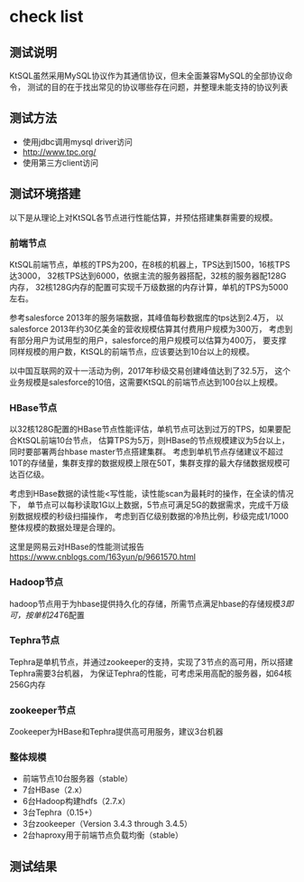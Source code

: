 # check list

## 测试说明

KtSQL虽然采用MySQL协议作为其通信协议，但未全面兼容MySQL的全部协议命令，
测试的目的在于找出常见的协议哪些存在问题，并整理未能支持的协议列表

## 测试方法

- 使用jdbc调用mysql driver访问
- http://www.tpc.org/
- 使用第三方client访问

## 测试环境搭建

以下是从理论上对KtSQL各节点进行性能估算，并预估搭建集群需要的规模。

### 前端节点

KtSQL前端节点，单核的TPS为200，在8核的机器上，TPS达到1500，16核TPS达3000，
32核TPS达到6000，依据主流的服务器搭配，32核的服务器配128G内存，
32核128G内存的配置可实现千万级数据的内存计算，单机的TPS为5000左右。

参考salesforce 2013年的服务端数据，其峰值每秒数据库的tps达到2.4万，
以salesforce 2013年约30亿美金的营收规模估算其付费用户规模为300万，
考虑到有部分用户为试用型的用户，salesforce的用户规模可以估算为400万，
要支撑同样规模的用户数，KtSQL的前端节点，应该要达到10台以上的规模。

以中国互联网的双十一活动为例，2017年秒级交易创建峰值达到了32.5万，
这个业务规模是salesforce的10倍，这需要KtSQL的前端节点达到100台以上规模。

### HBase节点

以32核128G配置的HBase节点性能评估，单机节点可达到过万的TPS，如果要配合KtSQL前端10台节点，
估算TPS为5万，则HBase的节点规模建议为5台以上，同时要部署两台hbase master节点搭建集群。
考虑到单机节点存储建议不超过10T的存储量，集群支撑的数据规模上限在50T，集群支撑的最大存储数据规模可达百亿级。

考虑到HBase数据的读性能<写性能，读性能scan为最耗时的操作，在全读的情况下，
单节点可以每秒读取1G以上数据，5节点可满足5G的数据需求，完成千万级别数据规模的秒级扫描操作，
考虑到百亿级别数据的冷热比例，秒级完成1/1000整体规模的数据处理是合理的。

这里是网易云对HBase的性能测试报告
https://www.cnblogs.com/163yun/p/9661570.html

### Hadoop节点

hadoop节点用于为hbase提供持久化的存储，所需节点满足hbase的存储规模*3即可，按单机24T*6配置

### Tephra节点

Tephra是单机节点，并通过zookeeper的支持，实现了3节点的高可用，所以搭建Tephra需要3台机器，
为保证Tephra的性能，可考虑采用高配的服务器，如64核256G内存

### zookeeper节点

Zookeeper为HBase和Tephra提供高可用服务，建议3台机器

### 整体规模

- 前端节点10台服务器（stable）
- 7台HBase（2.x）
- 6台Hadoop构建hdfs（2.7.x）
- 3台Tephra（0.15+）
- 3台zookeeper（Version 3.4.3 through 3.4.5）
- 2台haproxy用于前端节点负载均衡（stable）

## 测试结果


